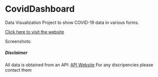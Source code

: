 # CovidDashboard

Data Visualization Project to show COVID-19 data in various forms.

[Click here to visit the website](https://covid-19-dashboard.epizy.com)

Screenshots:

##### Disclaimer

All data is obtained from an API:
[API Website](https://documenter.getpostman.com/view/10724784/SzYXXKmA?version=latest)
For any discripencies please contact them
